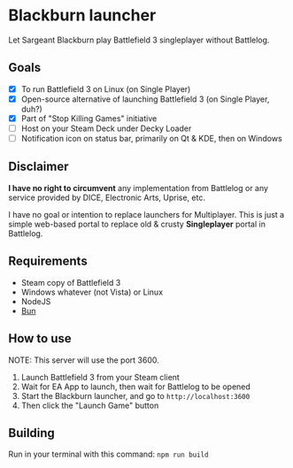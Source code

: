 # Blackburn launcher

Let Sargeant Blackburn play Battlefield 3 singleplayer without Battlelog.

## Goals

- [x] To run Battlefield 3 on Linux (on Single Player)
- [x] Open-source alternative of launching Battlefield 3 (on Single Player, duh?)
- [x] Part of "Stop Killing Games" initiative
- [ ] Host on your Steam Deck under Decky Loader
- [ ] Notification icon on status bar, primarily on Qt & KDE, then on Windows

## Disclaimer

**I have no right to circumvent** any implementation from Battlelog or any service provided by DICE, Electronic Arts, Uprise, etc.

I have no goal or intention to replace launchers for Multiplayer. This is just a simple web-based portal to replace old & crusty **Singleplayer** portal in Battlelog.

## Requirements

- Steam copy of Battlefield 3
- Windows whatever (not Vista) or Linux
- NodeJS
- [Bun](bun.sh)

## How to use

NOTE: This server will use the port 3600.

1. Launch Battlefield 3 from your Steam client
2. Wait for EA App to launch, then wait for Battlelog to be opened
3. Start the Blackburn launcher, and go to `http://localhost:3600`
4. Then click the "Launch Game" button

## Building

Run in your terminal with this command: `npm run build`
